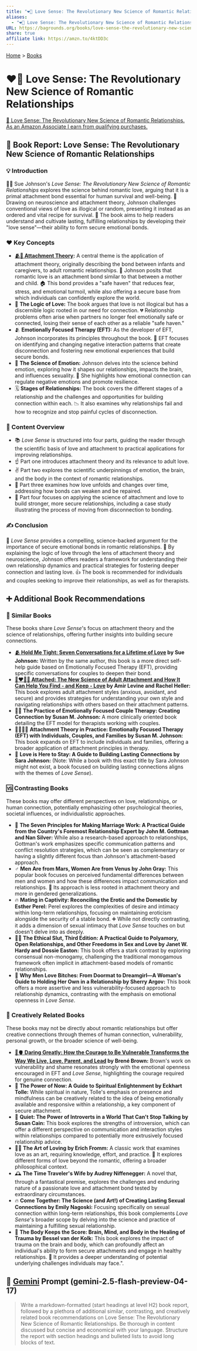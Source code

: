 ```yaml
---
title: "❤️🧠 Love Sense: The Revolutionary New Science of Romantic Relationships"
aliases:
  - "❤️🧠 Love Sense: The Revolutionary New Science of Romantic Relationships"
URL: https://bagrounds.org/books/love-sense-the-revolutionary-new-science-of-romantic-relationships
share: true
affiliate link: https://amzn.to/4ktDD3c
---
```

[Home](../index.md) > [Books](./index.md)  
# ❤️🧠 Love Sense: The Revolutionary New Science of Romantic Relationships  
[🛒 Love Sense: The Revolutionary New Science of Romantic Relationships. As an Amazon Associate I earn from qualifying purchases.](https://amzn.to/4ktDD3c)  
  
## 📖 Book Report: Love Sense: The Revolutionary New Science of Romantic Relationships  
  
### 💡 Introduction  
  
👩‍⚕️ Sue Johnson's *Love Sense: The Revolutionary New Science of Romantic Relationships* explores the science behind romantic love, arguing that it is a primal attachment bond essential for human survival and well-being. 🧠 Drawing on neuroscience and attachment theory, Johnson challenges conventional views of love as illogical or random, presenting it instead as an ordered and vital recipe for survival. 💖 The book aims to help readers understand and cultivate lasting, fulfilling relationships by developing their "love sense"—their ability to form secure emotional bonds.  
  
### ❤️ Key Concepts  
  
* **[🫂💖 Attachment Theory](../topics/attachment-theory.md):** A central theme is the application of attachment theory, originally describing the bond between infants and caregivers, to adult romantic relationships. 🤱 Johnson posits that romantic love is an attachment bond similar to that between a mother and child. 🏠 This bond provides a "safe haven" that reduces fear, stress, and emotional turmoil, while also offering a secure base from which individuals can confidently explore the world.  
* 🤔 **The Logic of Love:** The book argues that love is not illogical but has a discernible logic rooted in our need for connection. 💔 Relationship problems often arise when partners no longer feel emotionally safe or connected, losing their sense of each other as a reliable "safe haven."  
* 🫂 **Emotionally Focused Therapy (EFT):** As the developer of EFT, Johnson incorporates its principles throughout the book. 🔄 EFT focuses on identifying and changing negative interaction patterns that create disconnection and fostering new emotional experiences that build secure bonds.  
* 🧠 **The Science of Emotion:** Johnson delves into the science behind emotion, exploring how it shapes our relationships, impacts the brain, and influences sexuality. 🥰 She highlights how emotional connection can regulate negative emotions and promote resilience.  
* 🗓️ **Stages of Relationships:** The book covers the different stages of a relationship and the challenges and opportunities for building connection within each. 📉 It also examines why relationships fail and how to recognize and stop painful cycles of disconnection.  
  
### 📑 Content Overview  
  
* 📚 *Love Sense* is structured into four parts, guiding the reader through the scientific basis of love and attachment to practical applications for improving relationships.  
* ☝️ Part one introduces attachment theory and its relevance to adult love.  
* ✌️ Part two explores the scientific underpinnings of emotion, the brain, and the body in the context of romantic relationships.  
* 🤟 Part three examines how love unfolds and changes over time, addressing how bonds can weaken and be repaired.  
* 🖖 Part four focuses on applying the science of attachment and love to build stronger, more secure relationships, including a case study illustrating the process of moving from disconnection to bonding.  
  
### ✍️ Conclusion  
  
💖 *Love Sense* provides a compelling, science-backed argument for the importance of secure emotional bonds in romantic relationships. 🧠 By explaining the logic of love through the lens of attachment theory and neuroscience, Johnson offers readers a framework for understanding their own relationship dynamics and practical strategies for fostering deeper connection and lasting love. 👍 The book is recommended for individuals and couples seeking to improve their relationships, as well as for therapists.  
  
## ➕ Additional Book Recommendations  
  
### 🤝 Similar Books  
  
These books share *Love Sense*'s focus on attachment theory and the science of relationships, offering further insights into building secure connections.  
  
* **[🫂 Hold Me Tight: Seven Conversations for a Lifetime of Love](./hold-me-tight-seven-conversations-for-a-lifetime-of-love.md) by Sue Johnson:** Written by the same author, this book is a more direct self-help guide based on Emotionally Focused Therapy (EFT), providing specific conversations for couples to deepen their bond.  
* **[🧑‍❤️‍🧑🔗 Attached: The New Science of Adult Attachment and How It Can Help You Find - and Keep - Love](./attached-the-new-science-of-adult-attachment-and-how-it-can-help-you-find-and-keep-love.md) by Amir Levine and Rachel Heller:** This book explores adult attachment styles (anxious, avoidant, and secure) and provides strategies for understanding your own style and navigating relationships with others based on their attachment patterns.  
* 👩‍⚕️ **The Practice of Emotionally Focused Couple Therapy: Creating Connection by Susan M. Johnson:** A more clinically oriented book detailing the EFT model for therapists working with couples.  
* 👨‍👩‍👧‍👦 **Attachment Theory in Practice: Emotionally Focused Therapy (EFT) with Individuals, Couples, and Families by Susan M. Johnson:** This book expands on EFT to include individuals and families, offering a broader application of attachment principles in therapy.  
* 🥰 **Love is Here to Stay: A Guide to Building Lasting Connections by Sara Johnson:** (Note: While a book with this exact title by Sara Johnson might not exist, a book focused on building lasting connections aligns with the themes of *Love Sense*).  
  
### 🆚 Contrasting Books  
  
These books may offer different perspectives on love, relationships, or human connection, potentially emphasizing other psychological theories, societal influences, or individualistic approaches.  
  
* 💍 **The Seven Principles for Making Marriage Work: A Practical Guide from the Country's Foremost Relationship Expert by John M. Gottman and Nan Silver:** While also a research-based approach to relationships, Gottman's work emphasizes specific communication patterns and conflict resolution strategies, which can be seen as complementary or having a slightly different focus than Johnson's attachment-based approach.  
* ♂️ **Men Are from Mars, Women Are from Venus by John Gray:** This popular book focuses on perceived fundamental differences between men and women and how these differences impact communication and relationships. 🤔 Its approach is less rooted in attachment theory and more in gendered generalizations.  
* 🔥 **Mating in Captivity: Reconciling the Erotic and the Domestic by Esther Perel:** Perel explores the complexities of desire and intimacy within long-term relationships, focusing on maintaining eroticism alongside the security of a stable bond. ➕ While not directly contrasting, it adds a dimension of sexual intimacy that *Love Sense* touches on but doesn't delve into as deeply.  
* 🏳️‍🌈 **The Ethical Slut, Third Edition: A Practical Guide to Polyamory, Open Relationships, and Other Freedoms in Sex and Love by Janet W. Hardy and Dossie Easton:** This book offers a stark contrast by exploring consensual non-monogamy, challenging the traditional monogamous framework often implicit in attachment-based models of romantic relationships.  
* 💅 **Why Men Love Bitches: From Doormat to Dreamgirl—A Woman's Guide to Holding Her Own in a Relationship by Sherry Argov:** This book offers a more assertive and less vulnerability-focused approach to relationship dynamics, contrasting with the emphasis on emotional openness in *Love Sense*.  
  
### 🎨 Creatively Related Books  
  
These books may not be directly about romantic relationships but offer creative connections through themes of human connection, vulnerability, personal growth, or the broader science of well-being.  
  
* **[🦁🫀 Daring Greatly: How the Courage to Be Vulnerable Transforms the Way We Live, Love, Parent, and Lead](./daring-greatly-how-the-courage-to-be-vulnerable-transforms-the-way-we-live-love-parent-and-lead.md) by Brené Brown:** Brown's work on vulnerability and shame resonates strongly with the emotional openness encouraged in EFT and *Love Sense*, highlighting the courage required for genuine connection.  
* 🧘 **The Power of Now: A Guide to Spiritual Enlightenment by Eckhart Tolle:** While spiritual in nature, Tolle's emphasis on presence and mindfulness can be creatively related to the idea of being emotionally available and responsive within a relationship, a key component of secure attachment.  
* 🤫 **Quiet: The Power of Introverts in a World That Can't Stop Talking by Susan Cain:** This book explores the strengths of introversion, which can offer a different perspective on communication and interaction styles within relationships compared to potentially more extrusively focused relationship advice.  
* 🧑‍🎨 **The Art of Loving by Erich Fromm:** A classic work that examines love as an art, requiring knowledge, effort, and practice. 💖 It explores different forms of love beyond the romantic, offering a broader philosophical context.  
* 🕰️ **The Time Traveler's Wife by Audrey Niffenegger:** A novel that, through a fantastical premise, explores the challenges and enduring nature of a passionate love and attachment bond tested by extraordinary circumstances.  
* 🔥 **Come Together: The Science (and Art!) of Creating Lasting Sexual Connections by Emily Nagoski:** Focusing specifically on sexual connection within long-term relationships, this book complements *Love Sense*'s broader scope by delving into the science and practice of maintaining a fulfilling sexual relationship.  
* 🤕 **The Body Keeps the Score: Brain, Mind, and Body in the Healing of Trauma by Bessel van der Kolk:** This book explores the impact of trauma on the brain and body, which can profoundly affect an individual's ability to form secure attachments and engage in healthy relationships. 🧠 It provides a deeper understanding of potential underlying challenges individuals may face.".  
  
## 💬 [Gemini](../software/gemini.md) Prompt (gemini-2.5-flash-preview-04-17)  
> Write a markdown-formatted (start headings at level H2) book report, followed by a plethora of additional similar, contrasting, and creatively related book recommendations on Love Sense: The Revolutionary New Science of Romantic Relationships. Be thorough in content discussed but concise and economical with your language. Structure the report with section headings and bulleted lists to avoid long blocks of text.